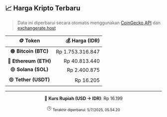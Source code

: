 

<!-- HARGA_KRIPTO -->
## 📈 Harga Kripto Terbaru

> Data ini diperbarui secara otomatis menggunakan [CoinGecko API](https://www.coingecko.com/) dan [exchangerate.host](https://exchangerate.host/)

<div align="center">

| 🪙 Token | 💰 Harga (IDR) |
|:------:|---------------:|
| 🟠 **Bitcoin (BTC)**   | Rp 1.753.316.847 |
| 🔵 **Ethereum (ETH)**  | Rp 40.813.440 |
| 🟣 **Solana (SOL)**    | Rp 2.400.875 |
| 🟢 **Tether (USDT)**   | Rp 16.205 |

---

💱 **Kurs Rupiah (USD → IDR)**: Rp 16.199

🕒 <sub>Terakhir diperbarui: 5/7/2025, 05.54.20</sub>

</div>
<!-- /HARGA_KRIPTO -->
